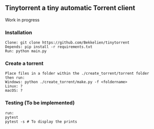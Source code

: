 ## Tinytorrent a tiny automatic Torrent client

Work in progress

### Installation
```console
Clone: git clone https://github.com/Bekkelien/tinytorrent
Depends: pip install -r requirements.txt
Run: python main.py
```

### Create a torrent
```console
Place files in a folder within the ./create_torrent/torrent folder then run:
Windows: python ./create_torrent/make.py -f <foldername>
Linux: ?
macOS: ?
```

### Testing (To be implemented)
```console
run:
pytest
pytest -s # To display the prints
```

